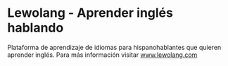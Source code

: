# Lewolang - Aprender inglés hablando
Plataforma de aprendizaje de idiomas para hispanohablantes que quieren aprender inglés. 
Para más información visitar www.lewolang.com

